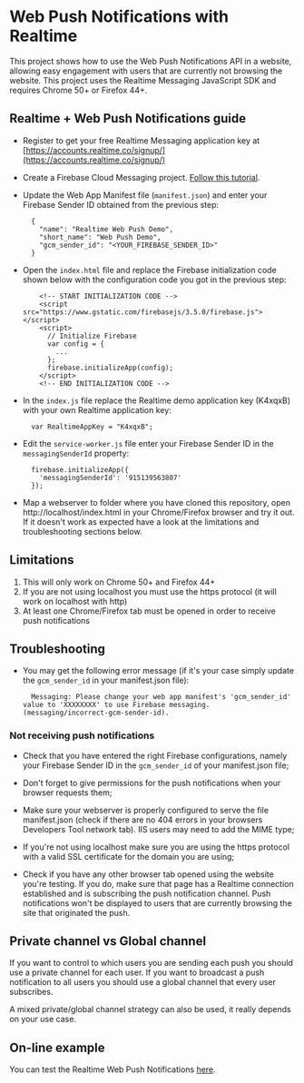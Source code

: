 # Web Push Notifications with Realtime
This project shows how to use the Web Push Notifications API in a website, allowing easy engagement with users that are currently not browsing the website. This project uses the Realtime Messaging JavaScript SDK and requires Chrome 50+ or Firefox 44+.

## Realtime + Web Push Notifications guide

- Register to get your free Realtime Messaging application key at [https://accounts.realtime.co/signup/](https://accounts.realtime.co/signup/)

- Create a Firebase Cloud Messaging project. [Follow this tutorial](http://messaging-public.realtime.co/documentation/starting-guide/mobilePushGCM.html).

- Update the Web App Manifest file (`manifest.json`) and enter your Firebase Sender ID obtained from the previous step:

		{
		  "name": "Realtime Web Push Demo",
		  "short_name": "Web Push Demo",
		  "gcm_sender_id": "<YOUR_FIREBASE_SENDER_ID>"		  
		}

- Open the `index.html` file and replace the Firebase initialization code shown below with the configuration code you got in the previous step:

		  <!-- START INITIALIZATION CODE -->
		  <script src="https://www.gstatic.com/firebasejs/3.5.0/firebase.js"></script>
		  <script>
		    // Initialize Firebase
		    var config = {
		      ...
		    };
		    firebase.initializeApp(config);
		  </script>
		  <!-- END INITIALIZATION CODE -->

- In the `index.js` file replace the Realtime demo application key (K4xqxB) with your own Realtime application key:

		var RealtimeAppKey = "K4xqxB"; 
	
- Edit the `service-worker.js` file enter your Firebase Sender ID in the `messagingSenderId` property:

		firebase.initializeApp({
		  'messagingSenderId': '915139563807'
		});

- Map a webserver to folder where you have cloned this repository, open http://localhost/index.html in your Chrome/Firefox browser and try it out. If it doesn't work as expected have a look at the limitations and troubleshooting sections below.                           
		

## Limitations
1. This will only work on Chrome 50+ and Firefox 44+
2. If you are not using localhost you must use the https protocol (it will work on localhost with http)
3. At least one Chrome/Firefox tab must be opened in order to receive push notifications 

## Troubleshooting

* You may get the following error message (if it's your case simply update the `gcm_sender_id` in your manifest.json file):

		Messaging: Please change your web app manifest's 'gcm_sender_id' value to 'XXXXXXXX' to use Firebase messaging. (messaging/incorrect-gcm-sender-id).

### Not receiving push notifications		
* Check that you have entered the right Firebase configurations, namely your Firebase Sender ID in the `gcm_sender_id` of your manifest.json file;

* Don't forget to give permissions for the push notifications when your browser requests them;

* Make sure your webserver is properly configured to serve the file manifest.json (check if there are no 404 errors in your browsers Developers Tool network tab). IIS users may need to add the MIME type; 

* If you're not using localhost make sure you are using the https protocol with a valid SSL certificate for the domain you are using;

* Check if you have any other browser tab opened using the website you're testing. If you do, make sure that page has a Realtime connection established and is subscribing the push notification channel. Push notifications won't be displayed to users that are currently browsing the site that originated the push.  

## Private channel vs Global channel
If you want to control to which users you are sending each push you should use a private channel for each user. If you want to broadcast a push notification to all users you should use a global channel that every user subscribes.

A mixed private/global channel strategy can also be used, it really depends on your use case.

## On-line example
You can test the Realtime Web Push Notifications [here](https://framework.realtime.co/demo/web-push).
